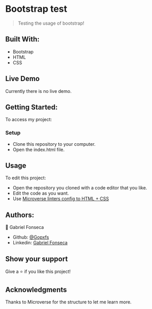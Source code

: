 # Bootstrap test
> Testing the usage of bootstrap!

## Built With:
- Bootstrap
- HTML
- CSS

## Live Demo
Currently there is no live demo.

## Getting Started:
To access my project:
### Setup
- Clone this repository to your computer.
- Open the index.html file.
## Usage
To edit this project:
- Open the repository you cloned with a code editor that you like.
- Edit the code as you want.
- Use [Microverse linters config to HTML + CSS](https://github.com/microverseinc/linters-config/tree/master/html-css) 

## Authors:
:bust_in_silhouette: Gabriel Fonseca
- Github: [@Gopxfs](https://github.com/Gopxfs)
- Linkedin: [Gabriel Fonseca](https://www.linkedin.com/in/gabriel-fonseca-sales-8bb64b236/)

## Show your support
Give a :star: if you like this project!

## Acknowledgments
Thanks to Microverse for the structure to let me learn more.